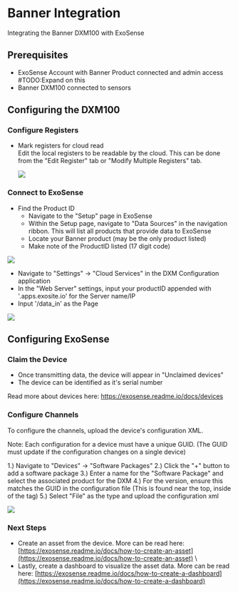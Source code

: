 # Banner Integration
Integrating the Banner DXM100 with ExoSense


## Prerequisites
- ExoSense Account with Banner Product connected and admin access #TODO:Expand on this
- Banner DXM100 connected to sensors

## Configuring the DXM100
### Configure Registers
- Mark registers for cloud read\
    Edit the local registers to be readable by the cloud. This can be done from the "Edit Register" tab or "Modify Multiple Registers" tab.
    
    ![](../../assets/Banner/DXM100_002.PNG)


### Connect to ExoSense

- Find the Product ID
    - Navigate to the "Setup" page in ExoSense
    - Within the Setup page, navigate to "Data Sources" in the navigation ribbon. This will list all products that provide data to ExoSense
    - Locate your Banner product (may be the only product listed)
    - Make note of the ProductID listed (17 digit code)

![](../../assets/Banner/ProductID.png)

- Navigate to "Settings" -> "Cloud Services" in the DXM Configuration application
- In the "Web Server" settings, input your productID appended with '.apps.exosite.io' for the Server name/IP
- Input '/data_in' as the Page

![](../../assets/Banner/DXM100_001.PNG)


## Configuring ExoSense
### Claim the Device
- Once transmitting data, the device will appear in "Unclaimed devices"
- The device can be identified as it's serial number

Read more about devices here: https://exosense.readme.io/docs/devices

### Configure Channels
To configure the channels, upload the device's configuration XML.

Note: Each configuration for a device must have a unique GUID. (The GUID must update if the configuration changes on a single device)

1.) Navigate to "Devices" -> "Software Packages"
2.) Click the "+" button to add a software package
3.) Enter a name for the "Software Package" and select the associated product for the DXM
4.) For the version, ensure this matches the GUID in the configuration file (This is found near the top, inside of the <info> tag)
5.) Select "File" as the type and upload the configuration xml

![](../../assets/Banner/AddSoftwarePackage.png)

### Next Steps
- Create an asset from the device. More can be read here: [https://exosense.readme.io/docs/how-to-create-an-asset](https://exosense.readme.io/docs/how-to-create-an-asset) \
- Lastly, create a dashboard to visualize the asset data. More can be read here: [https://exosense.readme.io/docs/how-to-create-a-dashboard](https://exosense.readme.io/docs/how-to-create-a-dashboard)


